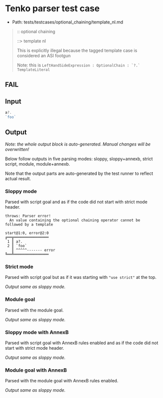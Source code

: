 # Tenko parser test case

- Path: tests/testcases/optional_chaining/template_nl.md

> :: optional chaining
>
> ::> template nl
>
> This is explicitly illegal because the tagged template case is considered an ASI footgun
>
> Note: this is ``LeftHandSideExpression : OptionalChain : `?.` TemplateLiteral``

## FAIL

## Input

`````js
a?.
`foo`
`````

## Output

_Note: the whole output block is auto-generated. Manual changes will be overwritten!_

Below follow outputs in five parsing modes: sloppy, sloppy+annexb, strict script, module, module+annexb.

Note that the output parts are auto-generated by the test runner to reflect actual result.

### Sloppy mode

Parsed with script goal and as if the code did not start with strict mode header.

`````
throws: Parser error!
  An value containing the optional chaining operator cannot be followed by a template

start@1:0, error@2:0
╔══╦════════════════
 1 ║ a?.
 2 ║ `foo`
   ║ ^^^^^------- error
╚══╩════════════════

`````

### Strict mode

Parsed with script goal but as if it was starting with `"use strict"` at the top.

_Output same as sloppy mode._

### Module goal

Parsed with the module goal.

_Output same as sloppy mode._

### Sloppy mode with AnnexB

Parsed with script goal with AnnexB rules enabled and as if the code did not start with strict mode header.

_Output same as sloppy mode._

### Module goal with AnnexB

Parsed with the module goal with AnnexB rules enabled.

_Output same as sloppy mode._
